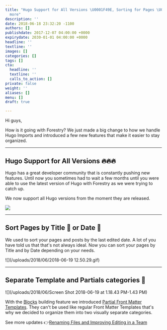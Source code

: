 ```yaml
---
title: "Hugo Support for All Versions \U0001F49E, Sorting for Pages \U0001F4C4 and
  more"
description: ''
date: 2018-06-18 23:32:20 -1100
authors: []
publishdate: 2017-12-07 04:00:00 +0000
expirydate: 2030-01-01 04:00:00 +0000
headline: ''
textline: ''
images: []
categories: []
tags: []
cta:
  headline: ''
  textline: ''
  calls_to_action: []
private: false
weight: ''
aliases: []
menu: []
draft: true

---
```

Hi guys,

How is it going with Forestry? We just made a big change to how we handle Hugo Imports and introduced a few new features that make it easier to stay organized.

---
## Hugo Support for All Versions 🔥🔥🔥
Hugo has a great developer community that is constantly pushing new features. Until now you sometimes had to wait a few months until you were able to use the latest version of Hugo with Forestry as we were trying to catch up.

We now support all Hugo versions from the moment they are released.

![](/uploads/2018/06/hugo-1)

---
## Sort Pages by Title 📝 or Date 📅

We used to sort your pages and posts by the last edited date. A lot of you have told us that that's not always ideal. Now you can sort your pages by Title and by Date depending on your needs.

![](/uploads/2018/06/2018-06-19 12.50.29.gif) 

---
## Separate Template and Partials categories 👀

![](/uploads/2018/06/Screen Shot 2018-06-19 at 1.18.43 PM-1.43 PM)

With the [Blocks](/docs/settings/fields/blocks/) building feature we introduced [Partial Front Matter Templates](/docs/settings/front-matter-templates/#partial-templates). They can't be used like regular Front Matter Templates that's why we decided to organize them into two visually separate categories.

See more updates 👉[Renaming Files and Improving Editing in a Team](/blog/renaming-files-and-improving-team-editing/)